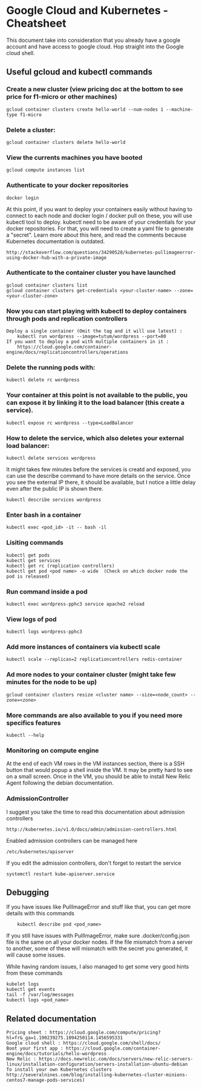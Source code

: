 # Google Cloud and Kubernetes - Cheatsheet

This document take into consideration that you already have a google account and have access to google cloud.
Hop straight into the Google cloud shell.

## Useful gcloud and kubectl commands

### Create a new cluster (view pricing doc at the bottom to see price for f1-micro or other machines)

    gcloud container clusters create hello-world --num-nodes 1 --machine-type f1-micro
    
### Delete a cluster:

    gcloud container clusters delete hello-world

### View the currents machines you have booted

    gcloud compute instances list
  
### Authenticate to your docker repositories
  
    docker login

At this point, if you want to deploy your containers easily without having to connect to each node and docker login / docker pull on these, you will use kubectl tool to deploy. kubectl need to be aware of your credentials for your docker repositories. For that, you will need to create a yaml file to generate a "secret". Learn more about this here, and read the comments because Kubernetes documentation is outdated.
    
    http://stackoverflow.com/questions/34290528/kubernetes-pullimageerror-using-docker-hub-with-a-private-image
    
### Authenticate to the container cluster you have launched

    gcloud container clusters list
    gcloud container clusters get-credentials <your-cluster-name> --zone=<your-cluster-zone>
    
### Now you can start playing with kubectl to deploy containers through pods and replication controllers
  
    Deploy a single container (Omit the tag and it will use latest) : 
        kubectl run wordpress --image=tutum/wordpress --port=80
    If you want to deploy a pod with multiple containers in it :
        https://cloud.google.com/container-engine/docs/replicationcontrollers/operations
  
### Delete the running pods with:

    kubectl delete rc wordpress
  
### Your container at this point is not available to the public, you can expose it by linking it to the load balancer (this create a service).

    kubectl expose rc wordpress --type=LoadBalancer
    
### How to delete the service, which also deletes your external load balancer:

    kubectl delete services wordpress
    
It might takes few minutes before the services is creatd and exposed, you can use the describe command to have more details on the service. Once you see the external IP there, it should be available, but I notice a little delay even after the public IP is shown there.

    kubectl describe services wordpress
    
### Enter bash in a container

    kubectl exec <pod_id> -it -- bash -il
    
### Lisiting commands

    kubectl get pods
    kubectl get services
    kubectl get rc (replication controllers)
    kubectl get pod <pod name> -o wide  (Check on which docker node the pod is released)

### Run command inside a pod
    
    kubectl exec wordpress-pphc3 service apache2 reload
 
### View logs of pod

    kubectl logs wordpress-pphc3
    
### Add more instances of containers via kubectl scale

    kubectl scale --replicas=2 replicationcontrollers redis-container

### Ad more nodes to your container cluster (might take few minutes for the node to be up)

    gcloud container clusters resize <cluster name> --size=<node_count> --zone=<zone>

### More commands are also available to you if you need more specifics features

    kubectl --help
    
### Monitoring on compute engine
At the end of each VM rows in the VM instances section, there is a SSH button that would popup a shell inside the VM. It may be pretty hard to see on a small screen. Once in the VM, you should be able to install New Relic Agent following the debian documentation.

### AdmissionController

I suggest you take the time to read this documentation about admission controllers

    http://kubernetes.io/v1.0/docs/admin/admission-controllers.html
    
Enabled admission controllers can be managed here

    /etc/kubernetes/apiserver
    
If you edit the admission controllers, don't forget to restart the service

    systemctl restart kube-apiserver.service

## Debugging

If you have issues like PullImageError and stuff like that, you can get more details with this commands

        kubectl describe pod <pod_name>
        
If you still have issues with PullImageError, make sure .docker/config.json file is the same on all your docker nodes.
If the file mismatch from a server to another, some of these will mismatch with the secret you generated, it will cause some issues.

While having random issues, I also managed to get some very good hints from these commands

    kubelet logs
    kubectl get events
    tail -f /var/log/messages
    kubectl logs <pod_name>
  
## Related documentation

    Pricing sheet : https://cloud.google.com/compute/pricing?hl=fr&_ga=1.190239275.1094250114.1456595331
    Google cloud shell : https://cloud.google.com/shell/docs/
    Boot your first app : https://cloud.google.com/container-engine/docs/tutorials/hello-wordpress
    New Relic : https://docs.newrelic.com/docs/servers/new-relic-servers-linux/installation-configuration/servers-installation-ubuntu-debian
    To install your own Kubernetes clusters http://severalnines.com/blog/installing-kubernetes-cluster-minions-centos7-manage-pods-services)
